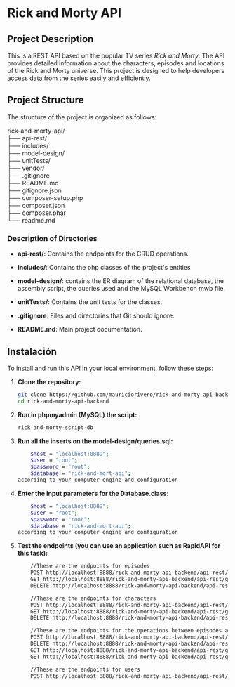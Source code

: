 # Rick and Morty API

## Project Description

This is a REST API based on the popular TV series *Rick and Morty*. The API provides detailed information about the characters, episodes and locations of the Rick and Morty universe. This project is designed to help developers access data from the series easily and efficiently.

## Project Structure

The structure of the project is organized as follows:

rick-and-morty-api/  
├── api-rest/  
├── includes/  
├── model-design/  
├── unitTests/  
├── vendor/  
├── .gitignore  
├── README.md  
├── gitignore.json  
├── composer-setup.php  
├── composer.json  
├── composer.phar  
└── readme.md  


### Description of Directories

- **api-rest/**: Contains the endpoints for the CRUD operations.

- **includes/**: Contains the php classes of the project's entities

- **model-design/**: contains the ER diagram of the relational database, the assembly script, the queries used and the MySQL Workbench mwb file.

- **unitTests/**: Contains the unit tests for the classes.

- **.gitignore**: Files and directories that Git should ignore.

- **README.md**: Main project documentation.


## Instalación

To install and run this API in your local environment, follow these steps:

1. **Clone the repository:**
   ```bash
   git clone https://github.com/mauriciorivero/rick-and-morty-api-backend.git
   cd rick-and-morty-api-backend

2. **Run in phpmyadmin (MySQL) the script:**
   ```bash
   rick-and-morty-script-db

3. **Run all the inserts on the model-design/queries.sql:**
    ```bash
        $host = "localhost:8889";
        $user = "root";
        $password = "root";
        $database = "rick-and-mort-api";
    according to your computer engine and configuration

4. **Enter the input parameters for the Database.class:**
    ```bash
        $host = "localhost:8889";
        $user = "root";
        $password = "root";
        $database = "rick-and-mort-api";
    according to your computer engine and configuration

5. **Test the endpoints (you can use an application such as RapidAPI for this task):**
    ```bash
        //These are the endpoints for episodes
        POST http://localhost:8888/rick-and-morty-api-backend/api-rest/create_episode.php?name=Episode%201&air_date=Dec,%2012%202024&episode=S02E03&created=2024-06-20&isActive=1
        GET http://localhost:8888/rick-and-morty-api-backend/api-rest/get_all_episode.php
        DELETE http://localhost:8888/rick-and-morty-api-backend/api-rest/delete_episode.php?id=12

        //These are the endpoints for characters
        POST http://localhost:8888/rick-and-morty-api-backend/api-rest/create_character.php?name=Alicia&status=Alive&species=Human&Gener=Female&image=https%3A%2F%2Frickandmortyapi.com%2Fapi%2Fcharacter%2Favatar%2F372.jpeg&created=2024-06-20&isActive=1
        GET http://localhost:8888/rick-and-morty-api-backend/api-rest/get_all_character.php
        DELETE http://localhost:8888/rick-and-morty-api-backend/api-rest/delete_character.php?id=12

        //These are the endpoints for the operations between episodes and characters
        POST http://localhost:8888/rick-and-morty-api-backend/api-rest/create_relationship_ep_ch.php?id_episode=1&id_character=1
        DELETE http://localhost:8888/rick-and-morty-api-backend/api-rest/delete_relationship_in_between.php?ep_id=1&ch_id=1
        GET http://localhost:8888/rick-and-morty-api-backend/api-rest/get_all_episode_by_ch.php?ch_id=1
        GET http://localhost:8888/rick-and-morty-api-backend/api-rest/get_all_character_by_ep.php?ep_id=1

        //These are the endpoints for users
        POST http://localhost:8888/rick-and-morty-api-backend/api-rest/create_user.php?name=Mauricio&lastname=Rivero&username=mauriciorivero&pass=pasZ12345-
